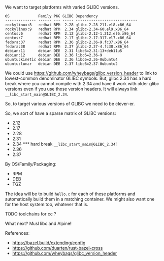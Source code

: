 We want to target platforms with varied GLIBC versions.

    OS             Family PKG GLIBC Dependency                  
    -------------- ------ --- ----- ----------------------------
    rockylinux:8   redhat RPM  2.28 glibc-2.28-211.el8.x86_64   
    rockylinux:9   redhat RPM  2.34 glibc-2.34-60.el9.x86_64    
    centos:6       redhat RPM  2.12 glibc-2.12-1.212.el6.x86_64 
    centos:7       redhat RPM  2.17 glibc-2.17-317.el7.x86_64   
    fedora:37      redhat RPM  2.36 glibc-2.36-9.fc37.x86_64    
    fedora:38      redhat RPM  2.37 glibc-2.37-4.fc38.x86_64    
    debian:11      debian DEB  2.31 libc6=2.31-13+deb11u5       
    debian:12      debian DEB  2.36 libc6=2.36-9                
    ubuntu:kinetic debian DEB  2.36 libc6=2.36-0ubuntu4         
    ubuntu:lunar   debian DEB  2.37 libc6=2.37-0ubuntu2         

We could use https://github.com/wheybags/glibc_version_header 
to link to lowest-common denominator GLIBC symbols. But, 
glibc 2.34 has a hard break where you cannot compile
with 2.34 and have it work with older glibc versions
even if you use those version headers. It will always
link `__libc_start_main@GLIBC_2.34`.

So, to target various versions of GLIBC we need to be
clever-er.

So, we sort of have a sparse matrix of GLIBC versions:
- 2.12
- 2.17
- 2.28
- 2.31
- 2.34 *** hard break `__libc_start_main@GLIBC_2.34`!
- 2.36
- 2.37

By OS/Family/Packaging: 
- RPM
- DEB
- TGZ

The idea will be to build `hello.c` for each of these
platforms and automatically build them in a matching
container. We might also want one for the host system
too, whatever that is.

TODO toolchains for cc ?

What next? Musl libc and Alpine! 

References:
- https://bazel.build/extending/config
- https://github.com/duarten/rust-bazel-cross
- https://github.com/wheybags/glibc_version_header

